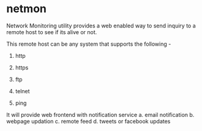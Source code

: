 netmon
======

Network Monitoring utility provides a web enabled way to send inquiry to a remote host to see if its alive or not.

This remote host can be any system that supports  the following - 

1. http

2. https

3. ftp

4. telnet

5. ping

It will provide web frontend with notification service 
a. email notification
b. webpage updation
c. remote feed
d. tweets or facebook updates